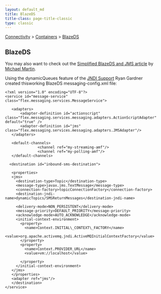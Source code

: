 ```yaml
---
layout: default_md
title: BlazeDS 
title-class: page-title-classic
type: classic
---
```


[Connectivity](connectivity) > [Containers](containers) > [BlazeDS](blazeds)


BlazeDS
-------

You may also want to check out the [Simplified BlazeDS and JMS article](http://mmartinsoftware.blogspot.com/2008/05/simplified-blazeds-and-/FAQ/jms) by [Michael Martin](http://mmartinsoftware.blogspot.com/).

Using the dynamicQueues feature of the [JNDI Support](jndi-support) Ryan Gardner created thisworking BlazeDS messaging-config.xml file:
```
<?xml version="1.0" encoding="UTF-8"?>
<service id="message-service" class="flex.messaging.services.MessageService">

   <adapters>
       <adapter-definition id="actionscript" class="flex.messaging.services.messaging.adapters.ActionScriptAdapter" default="true" />
       <adapter-definition id="jms" class="flex.messaging.services.messaging.adapters.JMSAdapter"/>
   </adapters>

   <default-channels>
               <channel ref="my-streaming-amf"/>
               <channel ref="my-polling-amf"/>
   </default-channels>

  <destination id="inbound-sms-destination">

   <properties>
   <jms>
     <destination-type>Topic</destination-type>
     <message-type>javax.jms.TextMessage</message-type>
     <connection-factory>topicConnectionFactory</connection-factory>
     <destination-jndi-name>dynamicTopics/SMSReturnMessages</destination-jndi-name>

     <delivery-mode>NON_PERSISTENT</delivery-mode>
     <message-priority>DEFAULT_PRIORITY</message-priority>
     <acknowledge-mode>AUTO_ACKNOWLEDGE</acknowledge-mode>
     <initial-context-environment>
       <property>
         <name>Context.INITIAL\_CONTEXT\_FACTORY</name>
         <value>org.apache.activemq.jndi.ActiveMQInitialContextFactory</value>
       </property>
       <property>
         <name>Context.PROVIDER_URL</name>
         <value>vm://localhost</value>

       </property>
     </initial-context-environment>
   </jms>
   </properties>
   <adapter ref="jms"/>
   </destination>
</service>
```
